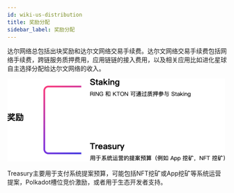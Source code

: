 ```yaml
---
id: wiki-us-distribution
title: 奖励分配 
sidebar_label: 奖励分配 
---
```


达尔网络总包括出块奖励和达尔文网络交易手续费。达尔文网络交易手续费包括网络手续费，跨链服务质押费用，应用链链的接入费用，以及相关应用比如进化星球自主选择分配给达尔文网络的收入。 

<div style="max-width:500px;">

![Distribution](assets/distribution-cn.png)

</div>

Treasury主要用于支付系统提案预算，可能包括NFT挖矿或App挖矿等系统运营提案，Polkadot槽位竞价激励，或者用于生态开发者支持。
